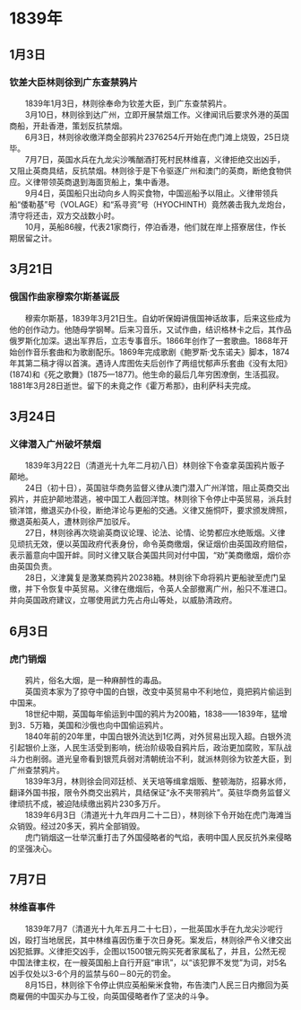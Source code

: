 # 1839年
## 1月3日
### 钦差大臣林则徐到广东查禁鸦片
　　1839年1月3日，林则徐奉命为钦差大臣，到广东查禁鸦片。<br>　　3月10日，林则徐到达广州，立即开展禁烟工作。义律闻讯后要求外港的英国商船，开赴香港，策划反抗禁烟。<br>　　6月3日，林则徐收缴洋商全部鸦片2376254斤开始在虎门滩上烧毁，25日烧毕。<br>　　7月7日，英国水兵在九龙尖沙嘴酗酒打死村民林维喜，义律拒绝交出凶手，又阻止英商具结，反抗禁烟。林则徐于是下令驱逐广州和澳门的英商，断绝食物供应。义律带领英商退到海面货船上，集中香港。<br>　　9月4日，英国船只出动向乡人购买食物，中国巡船予以阻止。义律带领兵船“倭勒基”号（VOLAGE）和“系寻资”号（HYOCHINTH）竟然袭击我九龙炮台，清守将还击，双方交战数小时。<br>　　10月，英船86艘，代表21家商行，停泊香港，他们就在岸上搭寮居住，作长期居留之计。
## 3月21日
### 俄国作曲家穆索尔斯基诞辰
　　穆索尔斯基，1839年3月21日生。自幼听保姆讲俄国神话故事，后来这些成为他的创作动力。他随母学钢琴。后来习音乐，又试作曲，结识格林卡之后，其作品俄罗斯化加深。退出军界后，立志专事音乐。1866年创作了一套歌曲。1868年开始创作音乐套曲和为歌剧配乐。1869年完成歌剧《鲍罗斯·戈东诺夫》脚本，1874年其第二稿才得以首演。遇诗人库图佐夫后创作了两组忧郁声乐套曲《没有太阳》(1874)和《死之歌舞》(1875—1877)。他生命的最后几年穷困潦倒，生活孤寂。1881年3月28日逝世。留下的未竟之作《霍万希那》，由利萨科夫完成。
## 3月24日
### 义律潜入广州破坏禁烟
　　1839年3月22日（清道光十九年二月初八日）林则徐下令查拿英国鸦片贩子颠地。<br>　　24日（初十日），英国驻华商务监督义律从澳门潜入广州洋馆，阻止英商交出鸦片，并庇护颠地潜逃，被中国工人截回洋馆。林则徐下令停止中英贸易，派兵封锁洋馆，撤退买办仆役，断绝洋论与更船的交通。义律又施恫吓，要求颁发牌照，撤退英船英人，遭林则徐严加驳斥。<br>　　27日，林则徐再次晓谕英商议论理、论法、论情、论势都应水绝贩烟。义律见顽抗无效，便以英国政府代表身份，命令英商缴烟，保证烟价由英国政府赔偿，表示蓄意向中国开衅。同时义律又联合美国共同对付中国，“劝”美商缴烟，烟价亦由英国负责。<br>　　28日，义津冀复是激某商鸦片20238箱。林则徐下命将鸦片更船驶至虎门呈缴，并下令恢复中英贸易。义律在缴烟后，令英人全部撤离广州，船只不准进口。并向英国政府建议，立哪使用武力先占舟山等处，以威胁清政府。
## 6月3日
### 虎门销烟
　　鸦片，俗名大烟，是一种麻醉性的毒品。<br>　　英国资本家为了掠夺中国的白银，改变中英贸易中不利地位，竟把鸦片偷运到中国来。<br>　　18世纪中期，英国每年偷运到中国的鸦片为200箱，1838——1839年，猛增到3．5万箱，美国和沙俄也向中国偷运鸦片。<br>　　1840年前的20年里，中国白银外流达到1亿两，对外贸易出现入超。白银外流引起银价上涨，人民生活受到影响，统治阶级吸自鸦片后，政治更加腐败，军队战斗力也削弱。道光皇帝看到银荒兵弱对清朝统治不利，就派林则徐为钦差大臣，到广州查禁鸦片。<br>　　1839年3月，林则徐会同邓廷桢、关天培等缉拿烟贩、整顿海防，招募水师，翻译外国书报，限令外商交出鸦片，具结保证“永不夹带鸦片”。英驻华商务监督义律顽抗不成，被迫陆续缴出鸦片230多万斤。<br>　　1839年6月3日（清道光十九年四月二十二日），林则徐下令开始在虎门海滩当众销毁。经过20多天，鸦片全部销毁。<br>　　虎门销烟这一壮举沉重打击了外国侵略者的气焰，表明中国人民反抗外来侵略的坚强决心。
## 7月7日
### 林维喜事件
　　1839年7月7（清道光十九年五月二十七日），一批英国水手在九龙尖沙呢行凶，殴打当地居民，其中林维喜因伤重于次日身死。案发后，林则徐严令义律交出凶犯抵罪。义律拒交凶手，企图以1500银元购买死者家属私了，并且，公然无视中国法律主权，在一艘英国船上自行开庭“审讯”，以“该犯罪不发觉”为词，对5名凶手仅处以3-6个月的监禁与60－80元的罚金。<br>　　8月15日，林则徐下令停止供应英船柴米食物，布告澳门人民三日内撤回为英商雇佣的中国买办与工役，向英国侵略者作了坚决的斗争。
<comment/>